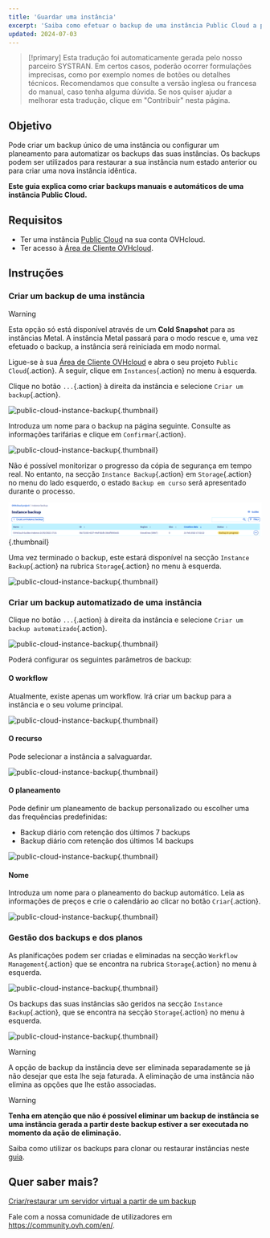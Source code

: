 ```yaml
---
title: 'Guardar uma instância'
excerpt: 'Saiba como efetuar o backup de uma instância Public Cloud a partir da Área de Cliente OVHcloud'
updated: 2024-07-03
---
```


> [!primary]
> Esta tradução foi automaticamente gerada pelo nosso parceiro SYSTRAN. Em certos casos, poderão ocorrer formulações imprecisas, como por exemplo nomes de botões ou detalhes técnicos. Recomendamos que consulte a versão inglesa ou francesa do manual, caso tenha alguma dúvida. Se nos quiser ajudar a melhorar esta tradução, clique em "Contribuir" nesta página.
>

## Objetivo

Pode criar um backup único de uma instância ou configurar um planeamento para automatizar os backups das suas instâncias. Os backups podem ser utilizados para restaurar a sua instância num estado anterior ou para criar uma nova instância idêntica.

**Este guia explica como criar backups manuais e automáticos de uma instância Public Cloud.**

## Requisitos

- Ter uma instância [Public Cloud](https://www.ovhcloud.com/pt/public-cloud/) na sua conta OVHcloud.
- Ter acesso à [Área de Cliente OVHcloud](/links/manager).

## Instruções

### Criar um backup de uma instância

> [!warning]
> Esta opção só está disponível através de um **Cold Snapshot** para as instâncias Metal. A instância Metal passará para o modo rescue e, uma vez efetuado o backup, a instância será reiniciada em modo normal.
>

Ligue-se à sua [Área de Cliente OVHcloud](/links/manager) e abra o seu projeto `Public Cloud`{.action}. A seguir, clique em `Instances`{.action} no menu à esquerda.

Clique no botão `...`{.action} à direita da instância e selecione `Criar um backup`{.action}.

![public-cloud-instance-backup](images/createbackup1.png){.thumbnail}

Introduza um nome para o backup na página seguinte. Consulte as informações tarifárias e clique em `Confirmar`{.action}.

![public-cloud-instance-backup](images/createbackup2.png){.thumbnail}

Não é possível monitorizar o progresso da cópia de segurança em tempo real. No entanto, na secção `Instance Backup`{.action} em `Storage`{.action} no menu do lado esquerdo, o estado `Backup em curso` será apresentado durante o processo.

![public-cloud-instance-backup](images/backup_in_progress.png){.thumbnail}

Uma vez terminado o backup, este estará disponível na secção `Instance Backup`{.action} na rubrica `Storage`{.action} no menu à esquerda.

![public-cloud-instance-backup](images/createbackup3.png){.thumbnail}

### Criar um backup automatizado de uma instância

Clique no botão `...`{.action} à direita da instância e selecione `Criar um backup automatizado`{.action}.

![public-cloud-instance-backup](images/createbackup4.png){.thumbnail}

Poderá configurar os seguintes parâmetros de backup:

#### **O workflow** 

Atualmente, existe apenas um workflow. Irá criar um backup para a instância e o seu volume principal.

![public-cloud-instance-backup](images/createbackup5.png){.thumbnail}

#### **O recurso** 

Pode selecionar a instância a salvaguardar.

![public-cloud-instance-backup](images/createbackup6.png){.thumbnail}

#### **O planeamento** 

Pode definir um planeamento de backup personalizado ou escolher uma das frequências predefinidas:

- Backup diário com retenção dos últimos 7 backups
- Backup diário com retenção dos últimos 14 backups

![public-cloud-instance-backup](images/createbackup7.png){.thumbnail}

#### **Nome** 

Introduza um nome para o planeamento do backup automático. Leia as informações de preços e crie o calendário ao clicar no botão `Criar`{.action}.
 
![public-cloud-instance-backup](images/createbackup8.png){.thumbnail}

### Gestão dos backups e dos planos

As planificações podem ser criadas e eliminadas na secção `Workflow Management`{.action} que se encontra na rubrica `Storage`{.action} no menu à esquerda.

![public-cloud-instance-backup](images/createbackup9.png){.thumbnail}

Os backups das suas instâncias são geridos na secção `Instance Backup`{.action}, que se encontra na secção `Storage`{.action} no menu à esquerda.

![public-cloud-instance-backup](images/createbackup10.png){.thumbnail}

> [!warning]
> A opção de backup da instância deve ser eliminada separadamente se já não desejar que esta lhe seja faturada. A eliminação de uma instância não elimina as opções que lhe estão associadas.
>

> [!warning]
> **Tenha em atenção que não é possível eliminar um backup de instância se uma instância gerada a partir deste backup estiver a ser executada no momento da ação de eliminação.**

Saiba como utilizar os backups para clonar ou restaurar instâncias neste [guia](/pages/public_cloud/compute/create_restore_a_virtual_server_with_a_backup).

## Quer saber mais?

[Criar/restaurar um servidor virtual a partir de um backup](/pages/public_cloud/compute/create_restore_a_virtual_server_with_a_backup)

Fale com a nossa comunidade de utilizadores em <https://community.ovh.com/en/>.
